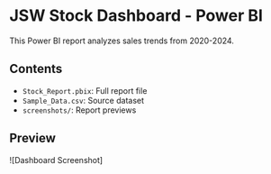 # JSW Stock  Dashboard - Power BI

This Power BI report analyzes sales trends from 2020-2024.

## Contents
- `Stock_Report.pbix`: Full report file
- `Sample_Data.csv`: Source dataset
- `screenshots/`: Report previews

## Preview
![Dashboard Screenshot]



